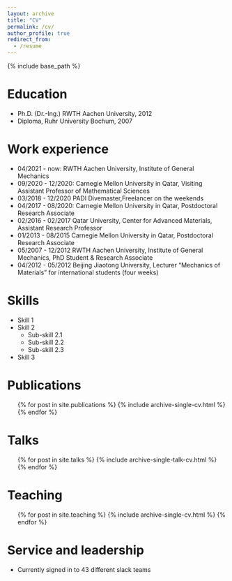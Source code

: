 ```yaml
---
layout: archive
title: "CV"
permalink: /cv/
author_profile: true
redirect_from:
  - /resume
---
```


{% include base_path %}

Education
======
* Ph.D. (Dr.-Ing.) RWTH Aachen University, 2012
* Diploma, Ruhr University Bochum, 2007

Work experience
======
* 04/2021 - now: RWTH Aachen University, Institute of General Mechanics
* 09/2020 - 12/2020: Carnegie Mellon University in Qatar, Visiting Assistant Professor of Mathematical Sciences
* 03/2018 - 12/2020 PADI Divemaster,Freelancer on the weekends  
* 04/2017 - 08/2020: Carnegie Mellon University in Qatar, Postdoctoral Research Associate
* 02/2016 - 02/2017 Qatar University, Center for Advanced Materials, Assistant Research Professor
* 01/2013 - 08/2015 Carnegie Mellon University in Qatar, Postdoctoral Research Associate
* 05/2007 - 12/2012 RWTH Aachen University, Institute of General Mechanics, PhD Student & Research Associate
* 04/2012 - 05/2012 Beijing Jiaotong University, Lecturer “Mechanics of Materials” for international students (four weeks)

  
Skills
======
* Skill 1
* Skill 2
  * Sub-skill 2.1
  * Sub-skill 2.2
  * Sub-skill 2.3
* Skill 3

Publications
======
  <ul>{% for post in site.publications %}
    {% include archive-single-cv.html %}
  {% endfor %}</ul>
  
Talks
======
  <ul>{% for post in site.talks %}
    {% include archive-single-talk-cv.html %}
  {% endfor %}</ul>
  
Teaching
======
  <ul>{% for post in site.teaching %}
    {% include archive-single-cv.html %}
  {% endfor %}</ul>
  
Service and leadership
======
* Currently signed in to 43 different slack teams
